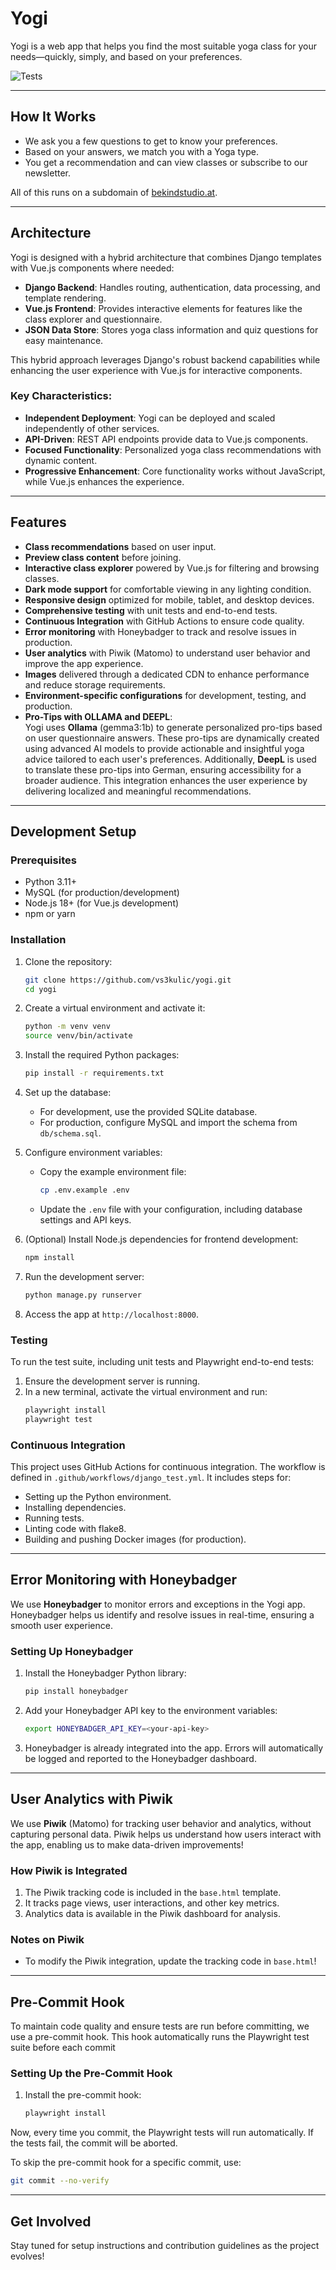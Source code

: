 # Yogi  

Yogi is a web app that helps you find the most suitable yoga class for your needs—quickly, simply, and based on your preferences.  

![Tests](https://github.com/vs3kulic/yogi/actions/workflows/django_test.yml/badge.svg)

---

## How It Works  

- We ask you a few questions to get to know your preferences.  
- Based on your answers, we match you with a Yoga type.  
- You get a recommendation and can view classes or subscribe to our newsletter.  

All of this runs on a subdomain of [bekindstudio.at](https://bekindstudio.at).

---

## Architecture  

Yogi is designed with a hybrid architecture that combines Django templates with Vue.js components where needed:

- **Django Backend**: Handles routing, authentication, data processing, and template rendering.
- **Vue.js Frontend**: Provides interactive elements for features like the class explorer and questionnaire.
- **JSON Data Store**: Stores yoga class information and quiz questions for easy maintenance.

This hybrid approach leverages Django's robust backend capabilities while enhancing the user experience with Vue.js for interactive components.

### Key Characteristics:  
- **Independent Deployment**: Yogi can be deployed and scaled independently of other services.  
- **API-Driven**: REST API endpoints provide data to Vue.js components.  
- **Focused Functionality**: Personalized yoga class recommendations with dynamic content.
- **Progressive Enhancement**: Core functionality works without JavaScript, while Vue.js enhances the experience.  

---

## Features  

- **Class recommendations** based on user input.  
- **Preview class content** before joining.  
- **Interactive class explorer** powered by Vue.js for filtering and browsing classes.  
- **Dark mode support** for comfortable viewing in any lighting condition.  
- **Responsive design** optimized for mobile, tablet, and desktop devices.  
- **Comprehensive testing** with unit tests and end-to-end tests.  
- **Continuous Integration** with GitHub Actions to ensure code quality.  
- **Error monitoring** with Honeybadger to track and resolve issues in production.  
- **User analytics** with Piwik (Matomo) to understand user behavior and improve the app experience.  
- **Images** delivered through a dedicated CDN to enhance performance and reduce storage requirements.  
- **Environment-specific configurations** for development, testing, and production.  
- **Pro-Tips with OLLAMA and DEEPL**:  
  Yogi uses **Ollama** (gemma3:1b) to generate personalized pro-tips based on user questionnaire answers. These pro-tips are dynamically created using advanced AI models to provide actionable and insightful yoga advice tailored to each user's preferences. Additionally, **DeepL** is used to translate these pro-tips into German, ensuring accessibility for a broader audience. This integration enhances the user experience by delivering localized and meaningful recommendations.

---

## Development Setup

### Prerequisites
- Python 3.11+
- MySQL (for production/development)
- Node.js 18+ (for Vue.js development)
- npm or yarn

### Installation

1. Clone the repository:
   ```bash
   git clone https://github.com/vs3kulic/yogi.git
   cd yogi
   ```

2. Create a virtual environment and activate it:
   ```bash
   python -m venv venv
   source venv/bin/activate
   ```

3. Install the required Python packages:
   ```bash
   pip install -r requirements.txt
   ```

4. Set up the database:
   - For development, use the provided SQLite database.
   - For production, configure MySQL and import the schema from `db/schema.sql`.

5. Configure environment variables:
   - Copy the example environment file:  
     ```bash
     cp .env.example .env
     ```
   - Update the `.env` file with your configuration, including database settings and API keys.

6. (Optional) Install Node.js dependencies for frontend development:
   ```bash
   npm install
   ```

7. Run the development server:
   ```bash
   python manage.py runserver
   ```

8. Access the app at `http://localhost:8000`.

### Testing

To run the test suite, including unit tests and Playwright end-to-end tests:

1. Ensure the development server is running.
2. In a new terminal, activate the virtual environment and run:
   ```bash
   playwright install
   playwright test
   ```

### Continuous Integration

This project uses GitHub Actions for continuous integration. The workflow is defined in `.github/workflows/django_test.yml`. It includes steps for:

- Setting up the Python environment.
- Installing dependencies.
- Running tests.
- Linting code with flake8.
- Building and pushing Docker images (for production).

---

## Error Monitoring with Honeybadger  

We use **Honeybadger** to monitor errors and exceptions in the Yogi app. Honeybadger helps us identify and resolve issues in real-time, ensuring a smooth user experience.  

### Setting Up Honeybadger  

1. Install the Honeybadger Python library:
   ```bash  
   pip install honeybadger  
   ```

2. Add your Honeybadger API key to the environment variables:  
   ```bash  
   export HONEYBADGER_API_KEY=<your-api-key>  
   ```

3. Honeybadger is already integrated into the app. Errors will automatically be logged and reported to the Honeybadger dashboard.  

---

## User Analytics with Piwik  

We use **Piwik** (Matomo) for tracking user behavior and analytics, without capturing personal data. Piwik helps us understand how users interact with the app, enabling us to make data-driven improvements!  

### How Piwik is Integrated  

1. The Piwik tracking code is included in the `base.html` template.  
2. It tracks page views, user interactions, and other key metrics.  
3. Analytics data is available in the Piwik dashboard for analysis.  

### Notes on Piwik  
- To modify the Piwik integration, update the tracking code in `base.html`!

---

## Pre-Commit Hook  

To maintain code quality and ensure tests are run before committing, we use a pre-commit hook. This hook automatically runs the Playwright test suite before each commit 

### Setting Up the Pre-Commit Hook  

1. Install the pre-commit hook:  
   ```bash  
   playwright install  
   ```

Now, every time you commit, the Playwright tests will run automatically. If the tests fail, the commit will be aborted. 

To skip the pre-commit hook for a specific commit, use:  
```bash  
git commit --no-verify  
```

---

## Get Involved  

Stay tuned for setup instructions and contribution guidelines as the project evolves!
